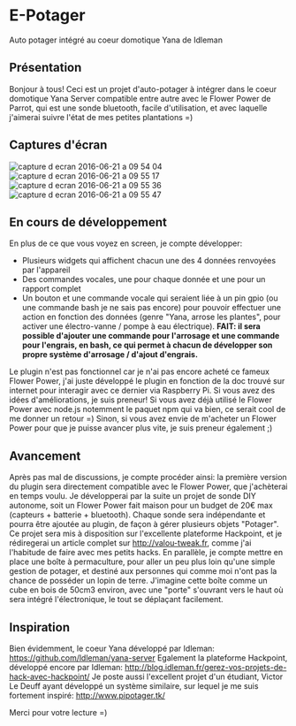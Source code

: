 # E-Potager
Auto potager intégré au coeur domotique Yana de Idleman

## Présentation
Bonjour à tous! Ceci est un projet d'auto-potager à intégrer dans le coeur domotique Yana Server compatible entre autre avec le Flower Power de Parrot, qui est une sonde bluetooth, facile d'utilisation, et avec laquelle j'aimerai suivre l'état de mes petites plantations =)

## Captures d'écran
![capture d ecran 2016-06-21 a 09 54 04](https://cloud.githubusercontent.com/assets/6785619/16221998/06f0529a-37c0-11e6-8fd1-8fc23fe0f024.png)
![capture d ecran 2016-06-21 a 09 55 17](https://cloud.githubusercontent.com/assets/6785619/16221999/0a02f1ea-37c0-11e6-8b09-459aecd6ec2b.png)
![capture d ecran 2016-06-21 a 09 55 36](https://cloud.githubusercontent.com/assets/6785619/16222003/0e88101a-37c0-11e6-994a-8789ff9853a7.png)
![capture d ecran 2016-06-21 a 09 55 47](https://cloud.githubusercontent.com/assets/6785619/16222004/10b040c4-37c0-11e6-87a5-887d74e4e4c4.png)

## En cours de développement
En plus de ce que vous voyez en screen, je compte développer:
- Plusieurs widgets qui affichent chacun une des 4 données renvoyées par l'appareil
- Des commandes vocales, une pour chaque donnée et une pour un rapport complet
- Un bouton et une commande vocale qui seraient liée à un pin gpio (ou une commande bash je ne sais pas encore) pour pouvoir effectuer une action en fonction des données (genre "Yana, arrose les plantes", pour activer une électro-vanne / pompe à eau électrique). **FAIT: il sera possible d'ajouter une commande pour l'arrosage et une commande pour l'engrais, en bash, ce qui permet à chacun de développer son propre système d'arrosage / d'ajout d'engrais.**

Le plugin n'est pas fonctionnel car je n'ai pas encore acheté ce fameux Flower Power, j'ai juste développé le plugin en fonction de la doc trouvé sur internet pour interagir avec ce dernier via Raspberry Pi. Si vous avez des idées d'améliorations, je suis preneur! Si vous avez déjà utilisé le Flower Power avec node.js notemment le paquet npm qui va bien, ce serait cool de me donner un retour =) Sinon, si vous avez envie de m'acheter un Flower Power pour que je puisse avancer plus vite, je suis preneur également ;)

## Avancement
Après pas mal de discussions, je compte procéder ainsi: la première version du plugin sera directement compatible avec le Flower Power, que j'achèterai en temps voulu. Je développerai par la suite un projet de sonde DIY autonome, soit un Flower Power fait maison pour un budget de 20€ max (capteurs + batterie + bluetooth). Chaque sonde sera indépendante et pourra être ajoutée au plugin, de façon à gérer plusieurs objets "Potager". Ce projet sera mis à disposition sur l'excellente plateforme Hackpoint, et je rédiregerai un article complet sur http://valou-tweak.fr, comme j'ai l'habitude de faire avec mes petits hacks. En parallèle, je compte mettre en place une boîte à permaculture, pour aller un peu plus loin qu'une simple gestion de potager, et destiné aux personnes qui comme moi n'ont pas la chance de posséder un lopin de terre. J'imagine cette boîte comme un cube en bois de 50cm3 environ, avec une "porte" s'ouvrant vers le haut où sera intégré l'électronique, le tout se déplaçant facilement.

## Inspiration
Bien évidemment, le coeur Yana développé par Idleman:
https://github.com/ldleman/yana-server
Egalement la plateforme Hackpoint, développé encore par Idleman:
http://blog.idleman.fr/gerez-vos-projets-de-hack-avec-hackpoint/
Je poste aussi l'excellent projet d'un étudiant, Victor Le Deuff ayant développé un système similaire, sur lequel je me suis fortement inspiré: http://www.pipotager.tk/

Merci pour votre lecture =)
